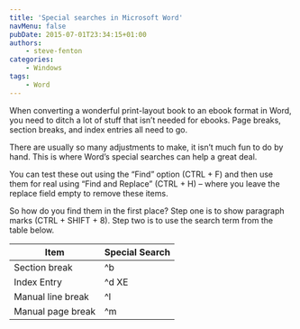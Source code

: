```yaml
---
title: 'Special searches in Microsoft Word'
navMenu: false
pubDate: 2015-07-01T23:34:15+01:00
authors:
    - steve-fenton
categories:
    - Windows
tags:
    - Word
---
```


When converting a wonderful print-layout book to an ebook format in Word, you need to ditch a lot of stuff that isn’t needed for ebooks. Page breaks, section breaks, and index entries all need to go.

There are usually so many adjustments to make, it isn’t much fun to do by hand. This is where Word’s special searches can help a great deal.

You can test these out using the “Find” option (CTRL + F) and then use them for real using “Find and Replace” (CTRL + H) – where you leave the replace field empty to remove these items.

So how do you find them in the first place? Step one is to show paragraph marks (CTRL + SHIFT + 8). Step two is to use the search term from the table below.

| Item              | Special Search |
|-------------------|----------------|
| Section break     | ^b             |
| Index Entry       | ^d XE          |
| Manual line break | ^l             |
| Manual page break | ^m             |